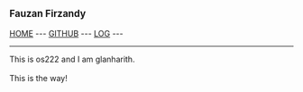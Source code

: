 ---
---
<span style="font-weight:bold; font-size:larger;">Fauzan Firzandy</span>
<br><br>
[HOME](https://fauzanfir.github.io/os231/) ---
[GITHUB](https://github.com/fauzanfir/os231) ---
[LOG](https://github.com/fauzanfir/os231/blob/main/TXT/mylog.txt) ---
<br>
<hr>
This is os222 and I am glanharith.
<br><br>
This is the way!
